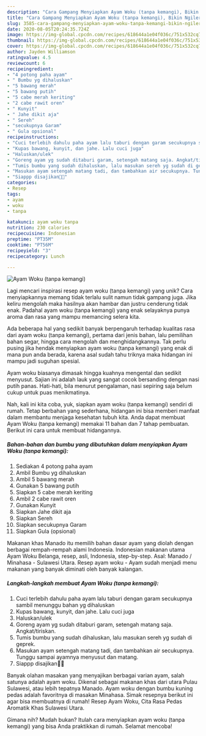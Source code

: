 ```yaml
---
description: "Cara Gampang Menyiapkan Ayam Woku (tanpa kemangi), Bikin Ngiler"
title: "Cara Gampang Menyiapkan Ayam Woku (tanpa kemangi), Bikin Ngiler"
slug: 3585-cara-gampang-menyiapkan-ayam-woku-tanpa-kemangi-bikin-ngiler
date: 2020-08-05T20:24:35.724Z
image: https://img-global.cpcdn.com/recipes/618644a1e04f036c/751x532cq70/ayam-woku-tanpa-kemangi-foto-resep-utama.jpg
thumbnail: https://img-global.cpcdn.com/recipes/618644a1e04f036c/751x532cq70/ayam-woku-tanpa-kemangi-foto-resep-utama.jpg
cover: https://img-global.cpcdn.com/recipes/618644a1e04f036c/751x532cq70/ayam-woku-tanpa-kemangi-foto-resep-utama.jpg
author: Jayden Williamson
ratingvalue: 4.5
reviewcount: 6
recipeingredient:
- "4 potong paha ayam"
- " Bumbu yg dihaluskan"
- "5 bawang merah"
- "5 bawang putih"
- "5 cabe merah keriting"
- "2 cabe rawit oren"
- " Kunyit"
- " Jahe dikit aja"
- " Sereh"
- "secukupnya Garam"
- " Gula opsional"
recipeinstructions:
- "Cuci terlebih dahulu paha ayam lalu taburi dengan garam secukupnya sambil menunggu bahan yg dihaluskan"
- "Kupas bawang, kunyit, dan jahe. Lalu cuci juga"
- "Haluskan/ulek"
- "Goreng ayam yg sudah ditaburi garam, setengah matang saja. Angkat/tiriskan."
- "Tumis bumbu yang sudah dihaluskan, lalu masukan sereh yg sudah di geprek."
- "Masukan ayam setengah matang tadi, dan tambahkan air secukupnya. Tunggu sampai ayamnya menyusut dan matang."
- "Siappp disajikan🤤🍗"
categories:
- Resep
tags:
- ayam
- woku
- tanpa

katakunci: ayam woku tanpa 
nutrition: 230 calories
recipecuisine: Indonesian
preptime: "PT35M"
cooktime: "PT56M"
recipeyield: "3"
recipecategory: Lunch

---
```



![Ayam Woku (tanpa kemangi)](https://img-global.cpcdn.com/recipes/618644a1e04f036c/751x532cq70/ayam-woku-tanpa-kemangi-foto-resep-utama.jpg)

Lagi mencari inspirasi resep ayam woku (tanpa kemangi) yang unik? Cara menyiapkannya memang tidak terlalu sulit namun tidak gampang juga. Jika keliru mengolah maka hasilnya akan hambar dan justru cenderung tidak enak. Padahal ayam woku (tanpa kemangi) yang enak selayaknya punya aroma dan rasa yang mampu memancing selera kita.

Ada beberapa hal yang sedikit banyak berpengaruh terhadap kualitas rasa dari ayam woku (tanpa kemangi), pertama dari jenis bahan, lalu pemilihan bahan segar, hingga cara mengolah dan menghidangkannya. Tak perlu pusing jika hendak menyiapkan ayam woku (tanpa kemangi) yang enak di mana pun anda berada, karena asal sudah tahu triknya maka hidangan ini mampu jadi suguhan spesial.

Ayam woku biasanya dimasak hingga kuahnya mengental dan sedikit menyusut. Sajian ini adalah lauk yang sangat cocok bersanding dengan nasi putih panas. Hati-hati, bila menurut pengalaman, nasi sepiring saja belum cukup untuk puas menikmatinya.


Nah, kali ini kita coba, yuk, siapkan ayam woku (tanpa kemangi) sendiri di rumah. Tetap berbahan yang sederhana, hidangan ini bisa memberi manfaat dalam membantu menjaga kesehatan tubuh kita. Anda dapat membuat Ayam Woku (tanpa kemangi) memakai 11 bahan dan 7 tahap pembuatan. Berikut ini cara untuk membuat hidangannya.

<!--inarticleads1-->

##### Bahan-bahan dan bumbu yang dibutuhkan dalam menyiapkan Ayam Woku (tanpa kemangi):

1. Sediakan 4 potong paha ayam
1. Ambil  Bumbu yg dihaluskan
1. Ambil 5 bawang merah
1. Gunakan 5 bawang putih
1. Siapkan 5 cabe merah keriting
1. Ambil 2 cabe rawit oren
1. Gunakan  Kunyit
1. Siapkan  Jahe dikit aja
1. Siapkan  Sereh
1. Siapkan secukupnya Garam
1. Siapkan  Gula (opsional)


Makanan khas Manado itu memilih bahan dasar ayam yang diolah dengan berbagai rempah-rempah alami Indonesia. Indonesian makanan utama Ayam Woku Belanga, resep, asli, Indonesia, step-by-step. Asal: Manado / Minahasa - Sulawesi Utara. Resep ayam woku - Ayam sudah menjadi menu makanan yang banyak diminati oleh banyak kalangan. 

<!--inarticleads2-->

##### Langkah-langkah membuat Ayam Woku (tanpa kemangi):

1. Cuci terlebih dahulu paha ayam lalu taburi dengan garam secukupnya sambil menunggu bahan yg dihaluskan
1. Kupas bawang, kunyit, dan jahe. Lalu cuci juga
1. Haluskan/ulek
1. Goreng ayam yg sudah ditaburi garam, setengah matang saja. Angkat/tiriskan.
1. Tumis bumbu yang sudah dihaluskan, lalu masukan sereh yg sudah di geprek.
1. Masukan ayam setengah matang tadi, dan tambahkan air secukupnya. Tunggu sampai ayamnya menyusut dan matang.
1. Siappp disajikan🤤🍗


Banyak olahan masakan yang menyajikan berbagai varian ayam, salah satunya adalah ayam woku. Dikenal sebagai makanan khas dari utara Pulau Sulawesi, atau lebih tepatnya Manado. Ayam woku dengan bumbu kuning pedas adalah favoritnya di masakan Minahasa. Simak resepnya berikut ini agar bisa membuatnya di rumah! Resep Ayam Woku, Cita Rasa Pedas Aromatik Khas Sulawesi Utara. 

Gimana nih? Mudah bukan? Itulah cara menyiapkan ayam woku (tanpa kemangi) yang bisa Anda praktikkan di rumah. Selamat mencoba!
